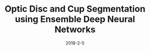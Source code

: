 ---
title: "Optic Disc and Cup Segmentation using Ensemble Deep Neural Networks"
collection: journals
permalink: /publication/Optic
date: 2018-2-5
year: "2018"
venue: "Refuge reports"
city: 
state: ""
thumbnail: "Optic.png"
teaser : 
authors: "Pengshuai Yin, Guanghui Xu, Jingwen Wang, Yuguang Yan, Huaqing Min, Qingyao Wu, Mingkui Tan"
bibtex: Optic.txt
uri: Optic.pdf
arxiv: 
project: 
source:
poster: 
data:
---